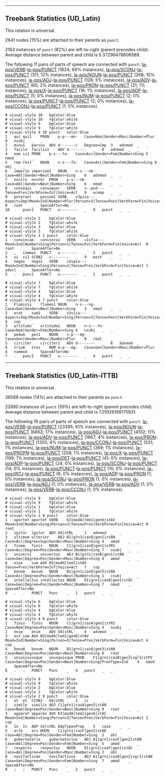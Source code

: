 

--------------------------------------------------------------------------------

## Treebank Statistics (UD_Latin)

This relation is universal.

2641 nodes (15%) are attached to their parents as `punct`.

2163 instances of `punct` (82%) are left-to-right (parent precedes child).
Average distance between parent and child is 5.37296478606588.

The following 11 pairs of parts of speech are connected with `punct`: [la-pos/VERB]()-[la-pos/PUNCT]() (1824; 69% instances), [la-pos/SCONJ]()-[la-pos/PUNCT]() (311; 12% instances), [la-pos/NOUN]()-[la-pos/PUNCT]() (268; 10% instances), [la-pos/ADJ]()-[la-pos/PUNCT]() (128; 5% instances), [la-pos/ADV]()-[la-pos/PUNCT]() (60; 2% instances), [la-pos/PRON]()-[la-pos/PUNCT]() (21; 1% instances), [la-pos/X]()-[la-pos/PUNCT]() (19; 1% instances), [la-pos/ADP]()-[la-pos/PUNCT]() (5; 0% instances), [la-pos/NUM]()-[la-pos/PUNCT]() (2; 0% instances), [la-pos/PUNCT]()-[la-pos/PUNCT]() (2; 0% instances), [la-pos/CCONJ]()-[la-pos/PUNCT]() (1; 0% instances).


~~~ conllu
# visual-style 10	bgColor:blue
# visual-style 10	fgColor:white
# visual-style 9	bgColor:blue
# visual-style 9	fgColor:white
# visual-style 9 10 punct	color:blue
1	qui	qui1	PRON	p-p---mn-	Case=Nom|Gender=Masc|Number=Plur	9	nsubj	_	_
2	minus	parvus	ADV	d-------c	Degree=Cmp	3	advmod	_	_
3	facile	facilis1	ADV	d--------	_	8	advmod	_	_
4	eam	is1	PRON	p-s---fa-	Case=Acc|Gender=Fem|Number=Sing	5	nmod	_	_
5	rem	res1	NOUN	n-s---fa-	Case=Acc|Gender=Fem|Number=Sing	8	obj	_	_
6	imperio	imperium1	NOUN	n-s---nb-	Case=Abl|Gender=Neut|Number=Sing	8	advmod	_	_
7	nostro	noster	PRON	p-s---nb-	Case=Abl|Gender=Neut|Number=Sing	6	nmod	_	_
8	consequi	consequor	VERB	v--pnd---	Tense=Pres|VerbForm=Inf|Voice=Act	9	xcomp	_	_
9	poterant	possum1	VERB	v3piia---	Aspect=Imp|Mood=Ind|Number=Plur|Person=3|Tense=Past|VerbForm=Fin|Voice=Act	0	root	_	SpaceAfter=No
10	.	punc1	PUNCT	u--------	_	9	punct	_	_

~~~


~~~ conllu
# visual-style 2	bgColor:blue
# visual-style 2	fgColor:white
# visual-style 3	bgColor:blue
# visual-style 3	fgColor:white
# visual-style 3 2 punct	color:blue
1	convincam	convinco1	VERB	v1sfia---	Mood=Ind|Number=Sing|Person=1|Tense=Fut|VerbForm=Fin|Voice=Act	0	root	_	SpaceAfter=No
2	,	comma1	PUNCT	u--------	_	3	punct	_	_
3	si	si1	SCONJ	c--------	_	4	mark	_	_
4	negas	nego1	VERB	v2spia---	Mood=Ind|Number=Sing|Person=2|Tense=Pres|VerbForm=Fin|Voice=Act	1	advcl	_	SpaceAfter=No
5	.	punc1	PUNCT	u--------	_	1	punct	_	_

~~~


~~~ conllu
# visual-style 7	bgColor:blue
# visual-style 7	fgColor:white
# visual-style 4	bgColor:blue
# visual-style 4	fgColor:white
# visual-style 4 7 punct	color:blue
1	Fluminis	flumen1	NOUN	n-s---ng-	Case=Gen|Gender=Neut|Number=Sing	3	nmod	_	_
2	erat	sum1	VERB	v3siia---	Aspect=Imp|Mood=Ind|Number=Sing|Person=3|Tense=Past|VerbForm=Fin|Voice=Act	4	cop	_	_
3	altitudo	altitudo1	NOUN	n-s---fn-	Case=Nom|Gender=Fem|Number=Sing	4	nsubj	_	_
4	pedum	pes1	NOUN	n-p---mg-	Case=Gen|Gender=Masc|Number=Plur	0	root	_	_
5	circiter	circiter1	ADV	d--------	_	6	advmod	_	_
6	trium	tres	NUM	m-p---mg-	Case=Gen|Gender=Masc|Number=Plur	4	nummod	_	SpaceAfter=No
7	.	punc1	PUNCT	u--------	_	4	punct	_	_

~~~




--------------------------------------------------------------------------------

## Treebank Statistics (UD_Latin-ITTB)

This relation is universal.

38589 nodes (14%) are attached to their parents as `punct`.

22890 instances of `punct` (59%) are left-to-right (parent precedes child).
Average distance between parent and child is 7.01026199175931.

The following 19 pairs of parts of speech are connected with `punct`: [la-pos/VERB]()-[la-pos/PUNCT]() (23395; 61% instances), [la-pos/NOUN]()-[la-pos/PUNCT]() (6663; 17% instances), [la-pos/ADJ]()-[la-pos/PUNCT]() (4102; 11% instances), [la-pos/ADV]()-[la-pos/PUNCT]() (1667; 4% instances), [la-pos/PRON]()-[la-pos/PUNCT]() (1355; 4% instances), [la-pos/CCONJ]()-[la-pos/PUNCT]() (531; 1% instances), [la-pos/NUM]()-[la-pos/PUNCT]() (369; 1% instances), [la-pos/PROPN]()-[la-pos/PUNCT]() (208; 1% instances), [la-pos/X]()-[la-pos/PUNCT]() (199; 1% instances), [la-pos/DET]()-[la-pos/PUNCT]() (41; 0% instances), [la-pos/ADP]()-[la-pos/PUNCT]() (24; 0% instances), [la-pos/SCONJ]()-[la-pos/PUNCT]() (14; 0% instances), [la-pos/PUNCT]()-[la-pos/PUNCT]() (10; 0% instances), [la-pos/INTJ]()-[la-pos/PUNCT]() (6; 0% instances), [la-pos/ADP]()-[la-pos/PRON]() (1; 0% instances), [la-pos/SCONJ]()-[la-pos/PRON]() (1; 0% instances), [la-pos/VERB]()-[la-pos/ADJ]() (1; 0% instances), [la-pos/VERB]()-[la-pos/ADV]() (1; 0% instances), [la-pos/VERB]()-[la-pos/CCONJ]() (1; 0% instances).


~~~ conllu
# visual-style 9	bgColor:blue
# visual-style 9	fgColor:white
# visual-style 1	bgColor:blue
# visual-style 1	fgColor:white
# visual-style 1 9 punct	color:blue
1	oportet	oportet	VERB	K3|modA|tem1|gen6|stAV	Mood=Ind|Number=Sing|Person=3|Tense=Pres|VerbForm=Fin|Voice=Act	0	root	_	_
2	igitur	igitur	ADV	O4|stRL	_	1	advmod	_	_
3	ultimum	ulterior	ADJ	B1|grn3|casD|gen1|stAN	Case=Acc|Degree=Sup|Gender=Masc|Number=Sing	4	amod	_	_
4	finem	finis	NOUN	C1|grn1|casD|gen1|stRS	Case=Acc|Degree=Pos|Gender=Masc|Number=Sing	7	nsubj	_	_
5	universi	universus	ADJ	B1|grn1|casB|gen1|stAN	Case=Gen|Degree=Pos|Gender=Masc|Number=Sing	4	amod	_	_
6	esse	sum	AUX	N3|modH|tem1|stAV	Tense=Pres|VerbForm=Inf|Voice=Act	7	cop	_	_
7	bonum	bonum	NOUN	B1|grn1|casD|gen3|stAN	Case=Acc|Degree=Pos|Gender=Neut|Number=Sing	1	csubj	_	_
8	intellectus	intellectus	NOUN	D1|grn1|casB|gen1|stAC	Case=Gen|Degree=Pos|Gender=Masc|Number=Sing	7	nmod	_	SpaceAfter=No
9	.	.	PUNCT	Punc	_	1	punct	_	_

~~~


~~~ conllu
# visual-style 6	bgColor:blue
# visual-style 6	fgColor:white
# visual-style 4	bgColor:blue
# visual-style 4	fgColor:white
# visual-style 4 6 punct	color:blue
1	finis	finis	NOUN	C1|grn1|casA|gen1|stRS	Case=Nom|Degree=Pos|Gender=Masc|Number=Sing	4	nsubj	_	_
2	enim	enim	ADV	O4|stRL	_	4	advmod	_	_
3	est	sum	AUX	N3|modA|tem1|gen6|stAV	Mood=Ind|Number=Sing|Person=3|Tense=Pres|VerbForm=Fin|Voice=Act	4	cop	_	_
4	bonum	bonum	NOUN	B1|grn1|casA|gen3|stAN	Case=Nom|Degree=Pos|Gender=Neut|Number=Sing	0	root	_	_
5	uniuscuiusque	unusquisque	PRON	F1|grn1|casB|gen3|vgr1|stPV	Case=Gen|Degree=Pos|Gender=Neut|Number=Sing|PronType=Ind	4	nmod	_	SpaceAfter=No
6	.	.	PUNCT	Punc	_	4	punct	_	_

~~~


~~~ conllu
# visual-style 9	bgColor:blue
# visual-style 9	fgColor:white
# visual-style 2	bgColor:blue
# visual-style 2	fgColor:white
# visual-style 2 9 punct	color:blue
1	et	et	CCONJ	O4|stRL	_	2	cc	_	_
2	simile	similis	ADJ	C1|grn1|casA|gen3|stAN	Case=Nom|Degree=Pos|Gender=Neut|Number=Sing	0	root	_	_
3	apparet	appareo	AUX	K3|modA|tem1|gen6|stAC	Mood=Ind|Number=Sing|Person=3|Tense=Pres|VerbForm=Fin|Voice=Act	2	cop	_	_
4	in	in	ADP	S4|stRL	AdpType=Prep	5	case	_	_
5	arte	ars	NOUN	C1|grn1|casF|gen2|stAE	Case=Abl|Degree=Pos|Gender=Fem|Number=Sing	2	obl	_	_
6	gubernatoria	gubernatorius	ADJ	A1|grn1|casF|gen2|stAN	Case=Abl|Degree=Pos|Gender=Fem|Number=Sing	5	amod	_	_
7	respectu	respectus	NOUN	D1|grn1|casF|gen1|stAC	Case=Abl|Degree=Pos|Gender=Masc|Number=Sing	2	obl	_	_
8	navifactivae	navifactivus	ADJ	A1|grn1|casB|gen2|vgr1|stAN	Case=Gen|Degree=Pos|Gender=Fem|Number=Sing	7	amod	_	SpaceAfter=No
9	;	;	PUNCT	Punc	_	2	punct	_	_

~~~



